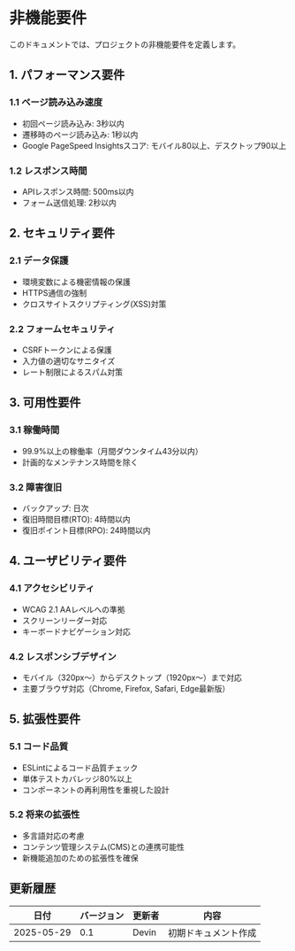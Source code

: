 # 非機能要件

このドキュメントでは、プロジェクトの非機能要件を定義します。

## 1. パフォーマンス要件

### 1.1 ページ読み込み速度
- 初回ページ読み込み: 3秒以内
- 遷移時のページ読み込み: 1秒以内
- Google PageSpeed Insightsスコア: モバイル80以上、デスクトップ90以上

### 1.2 レスポンス時間
- APIレスポンス時間: 500ms以内
- フォーム送信処理: 2秒以内

## 2. セキュリティ要件

### 2.1 データ保護
- 環境変数による機密情報の保護
- HTTPS通信の強制
- クロスサイトスクリプティング(XSS)対策

### 2.2 フォームセキュリティ
- CSRFトークンによる保護
- 入力値の適切なサニタイズ
- レート制限によるスパム対策

## 3. 可用性要件

### 3.1 稼働時間
- 99.9%以上の稼働率（月間ダウンタイム43分以内）
- 計画的なメンテナンス時間を除く

### 3.2 障害復旧
- バックアップ: 日次
- 復旧時間目標(RTO): 4時間以内
- 復旧ポイント目標(RPO): 24時間以内

## 4. ユーザビリティ要件

### 4.1 アクセシビリティ
- WCAG 2.1 AAレベルへの準拠
- スクリーンリーダー対応
- キーボードナビゲーション対応

### 4.2 レスポンシブデザイン
- モバイル（320px〜）からデスクトップ（1920px〜）まで対応
- 主要ブラウザ対応（Chrome, Firefox, Safari, Edge最新版）

## 5. 拡張性要件

### 5.1 コード品質
- ESLintによるコード品質チェック
- 単体テストカバレッジ80%以上
- コンポーネントの再利用性を重視した設計

### 5.2 将来の拡張性
- 多言語対応の考慮
- コンテンツ管理システム(CMS)との連携可能性
- 新機能追加のための拡張性を確保

## 更新履歴

| 日付 | バージョン | 更新者 | 内容 |
|------|------------|--------|------|
| 2025-05-29 | 0.1 | Devin | 初期ドキュメント作成 |
